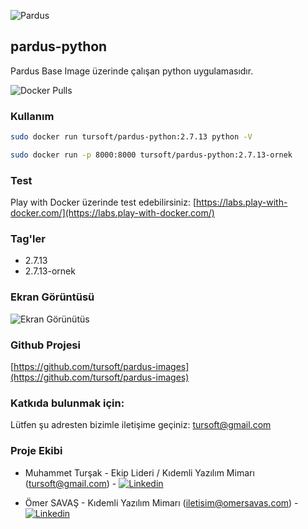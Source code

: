![Pardus](https://raw.githubusercontent.com/tursoft/pardus-images/master/_resources/images/pardus.on.docker.white.png)
## pardus-python

Pardus Base Image üzerinde çalışan python uygulamasıdır.

![Docker Pulls](https://img.shields.io/docker/pulls/tursoft/pardus-python.svg)

### Kullanım


```sh
sudo docker run tursoft/pardus-python:2.7.13 python -V
```

```sh
sudo docker run -p 8000:8000 tursoft/pardus-python:2.7.13-ornek
```


### Test
Play with Docker üzerinde test edebilirsiniz:
[https://labs.play-with-docker.com/](https://labs.play-with-docker.com/)

### Tag'ler
* 2.7.13
* 2.7.13-ornek

### Ekran Görüntüsü

![Ekran Görünütüs](https://raw.githubusercontent.com/tursoft/pardus-images/master/images-ready/pardus-python/resources/screenshoots/pardus-python.screenshoot.web.jpg)

### Github Projesi
[https://github.com/tursoft/pardus-images](https://github.com/tursoft/pardus-images)

### Katkıda bulunmak için:
Lütfen şu adresten bizimle iletişime geçiniz: tursoft@gmail.com

### Proje Ekibi
* Muhammet Turşak - Ekip Lideri / Kıdemli Yazılım Mimarı (tursoft@gmail.com) - [![Linkedin](https://raw.githubusercontent.com/tursoft/pardus-images/master/_resources/images/linkedin-icon.18x18.png)](https://www.linkedin.com/in/tursoft/)

* Ömer SAVAŞ - Kıdemli Yazılım Mimarı (iletisim@omersavas.com) - [![Linkedin](https://raw.githubusercontent.com/tursoft/pardus-images/master/_resources/images/linkedin-icon.18x18.png)](https://www.linkedin.com/in/omersavas/)
